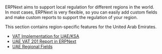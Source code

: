 ERPNext aims to support local regulation for different regions in the world. In most cases, ERPNext is very flexible, so you can easily add custom fields and make custom reports to support the regulation of your region.

This section contains region-specific features for the United Arab Emirates.

*   [VAT Implementation for UAE/KSA](https://docs.erpnext.com/docs/v13/user/manual/en/regional/united_arab_emirates/UAE-vat-setup)
*   [UAE VAT 201 Report in ERPNext](https://docs.erpnext.com/docs/v13/user/manual/en/regional/united_arab_emirates/UAE-vat-201-report)
*   [UAE Regional Fields](https://docs.erpnext.com/docs/v13/user/manual/en/regional/united_arab_emirates/UAE-regional-fields)
